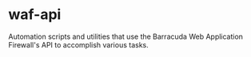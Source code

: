 # waf-api

Automation scripts and utilities that use the Barracuda Web Application Firewall's API to accomplish various tasks.
